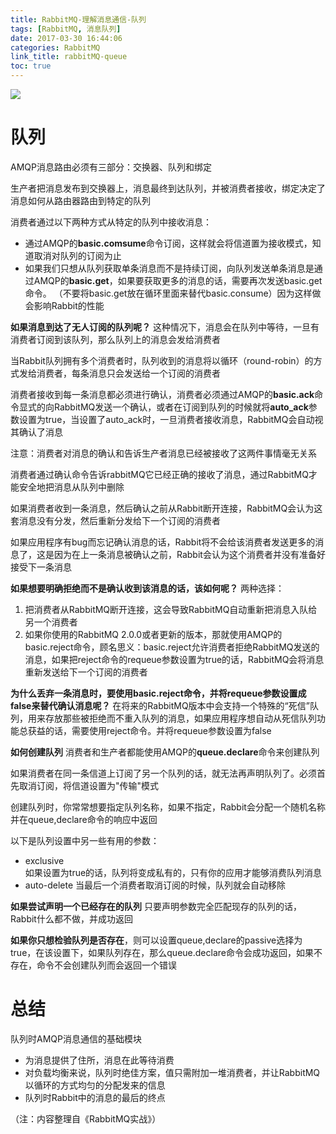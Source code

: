 ```yaml
---
title: RabbitMQ-理解消息通信-队列
tags: [RabbitMQ, 消息队列]
date: 2017-03-30 16:44:06
categories: RabbitMQ
link_title: rabbitMQ-queue
toc: true
---
```

![](http://onxkn9cbz.bkt.clouddn.com/rabbitmq.png)


# 队列
AMQP消息路由必须有三部分：交换器、队列和绑定

生产者把消息发布到交换器上，消息最终到达队列，并被消费者接收，绑定决定了消息如何从路由器路由到特定的队列

<!--more-->

消费者通过以下两种方式从特定的队列中接收消息：
- 通过AMQP的**basic.comsume**命令订阅，这样就会将信道置为接收模式，知道取消对队列的订阅为止
- 如果我们只想从队列获取单条消息而不是持续订阅，向队列发送单条消息是通过AMQP的**basic.get**，如果要获取更多的消息的话，需要再次发送basic.get命令。
（不要将basic.get放在循环里面来替代basic.consume）因为这样做会影响Rabbit的性能




**如果消息到达了无人订阅的队列呢？**
这种情况下，消息会在队列中等待，一旦有消费者订阅到该队列，那么队列上的消息会发给消费者

当Rabbit队列拥有多个消费者时，队列收到的消息将以循环（round-robin）的方式发给消费者，每条消息只会发送给一个订阅的消费者

消费者接收到每一条消息都必须进行确认，消费者必须通过AMQP的**basic.ack**命令显式的向RabbitMQ发送一个确认，或者在订阅到队列的时候就将**auto_ack**参数设置为true，当设置了auto_ack时，一旦消费者接收消息，RabbitMQ会自动视其确认了消息

注意：消费者对消息的确认和告诉生产者消息已经被接收了这两件事情毫无关系

消费者通过确认命令告诉rabbitMQ它已经正确的接收了消息，通过RabbitMQ才能安全地把消息从队列中删除

如果消费者收到一条消息，然后确认之前从Rabbit断开连接，RabbitMQ会认为这套消息没有分发，然后重新分发给下一个订阅的消费者

如果应用程序有bug而忘记确认消息的话，Rabbit将不会给该消费者发送更多的消息了，这是因为在上一条消息被确认之前，Rabbit会认为这个消费者并没有准备好接受下一条消息

**如果想要明确拒绝而不是确认收到该消息的话，该如何呢？**
两种选择：
1. 把消费者从RabbitMQ断开连接，这会导致RabbitMQ自动重新把消息入队给另一个消费者
2. 如果你使用的RabbitMQ 2.0.0或者更新的版本，那就使用AMQP的basic.reject命令，顾名思义：basic.reject允许消费者拒绝RabbitMQ发送的消息，如果把reject命令的requeue参数设置为true的话，RabbitMQ会将消息重新发送给下一个订阅的消费者

**为什么丢弃一条消息时，要使用basic.reject命令，并将requeue参数设置成false来替代确认消息呢？**
在将来的RabbitMQ版本中会支持一个特殊的“死信”队列，用来存放那些被拒绝而不重入队列的消息，如果应用程序想自动从死信队列功能总获益的话，需要使用reject命令。并将requeue参数设置为false

**如何创建队列**
消费者和生产者都能使用AMQP的**queue.declare**命令来创建队列

如果消费者在同一条信道上订阅了另一个队列的话，就无法再声明队列了。必须首先取消订阅，将信道设置为"传输"模式

创建队列时，你常常想要指定队列名称，如果不指定，Rabbit会分配一个随机名称并在queue,declare命令的响应中返回

以下是队列设置中另一些有用的参数：
- exclusive  
如果设置为true的话，队列将变成私有的，只有你的应用才能够消费队列消息
- auto-delete
当最后一个消费者取消订阅的时候，队列就会自动移除

**如果尝试声明一个已经存在的队列**
只要声明参数完全匹配现存的队列的话，Rabbit什么都不做，并成功返回

**如果你只想检验队列是否存在**，则可以设置queue,declare的passive选择为true，在该设置下，如果队列存在，那么queue.declare命令会成功返回，如果不存在，命令不会创建队列而会返回一个错误

# 总结
队列时AMQP消息通信的基础模块
- 为消息提供了住所，消息在此等待消费
- 对负载均衡来说，队列时绝佳方案，值只需附加一堆消费者，并让RabbitMQ以循环的方式均匀的分配发来的信息
- 队列时Rabbit中的消息的最后的终点


（注：内容整理自《RabbitMQ实战》）